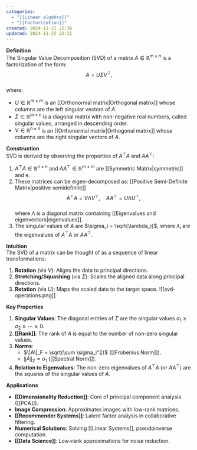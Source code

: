 ```yaml
---
categories:
  - "[[Linear algebra]]"
  - "[[Factorization]]"
created: 2024-11-21 22:36
updated: 2024-11-25 23:31
---
```

**Definition**  
The Singular Value Decomposition (SVD) of a matrix $A \in \mathbb{R}^{m \times n}$ is a factorization of the form:  
$$A = U \Sigma V^\top,$$  
where:  
- $U \in \mathbb{R}^{m \times m}$ is an [[Orthonormal matrix|Orthogonal matrix]] whose columns are the left singular vectors of $A$.  
- $\Sigma \in \mathbb{R}^{m \times n}$ is a diagonal matrix with non-negative real numbers, called singular values, arranged in descending order.  
- $V \in \mathbb{R}^{n \times n}$ is an [[Orthonormal matrix|Orthogonal matrix]] whose columns are the right singular vectors of $A$.  

**Construction**  
SVD is derived by observing the properties of $A^\top A$ and $A A^\top$:  
1. $A^\top A \in \mathbb{R}^{n \times n}$ and $A A^\top \in \mathbb{R}^{m \times m}$ are [[Symmetric Matrix|symmetric]] and e.  
2. These matrices can be eigen-decomposed as: [[Positive Semi-Definite Matrix|positive semidefinite]]
   $$A^\top A = V \Lambda V^\top, \quad A A^\top = U \Lambda U^\top,$$  
   where $\Lambda$ is a diagonal matrix containing [[Eigenvalues and eigenvectors|eigenvalues]].  
3. The singular values of $A$ are $\sigma_i = \sqrt{\lambda_i}$, where $\lambda_i$ are the eigenvalues of $A^\top A$ or $A A^\top$.  

**Intuition**  
The SVD of a matrix can be thought of as a sequence of linear transformations:  
1. **Rotation** (via $V$): Aligns the data to principal directions.  
2. **Stretching/Squashing** (via $\Sigma$): Scales the aligned data along principal directions.  
3. **Rotation** (via $U$): Maps the scaled data to the target space.
![[svd-operations.png]]


**Key Properties**  
1. **Singular Values**: The diagonal entries of $\Sigma$ are the singular values $\sigma_1 \geq \sigma_2 \geq \cdots \geq 0$.  
2. **[[Rank]]**: The rank of $A$ is equal to the number of non-zero singular values.  
3. **Norms**:  
   - $\|A\|_F = \sqrt{\sum \sigma_i^2}$ ([[Frobenius Norm]]).  
   - $\|A\|_2 = \sigma_1$ ([[Spectral Norm]]).  
4. **Relation to Eigenvalues**: The non-zero eigenvalues of $A^\top A$ (or $A A^\top$) are the squares of the singular values of $A$.  

**Applications**  
- **[[Dimensionality Reduction]]**: Core of principal component analysis ([[PCA]]).  
- **Image Compression**: Approximates images with low-rank matrices.  
- **[[Recommender Systems]]**: Latent factor analysis in collaborative filtering.  
- **Numerical Solutions**: Solving [[Linear Systems]], pseudoinverse computation.  
- **[[Data Science]]**: Low-rank approximations for noise reduction.  
